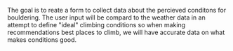 The goal is to reate a form to collect data about the percieved conditons for bouldering. The user input will be compard to the weather data in an attempt to define "ideal" climbing conditions so when making recommendations best places to climb, we will have accurate data on what makes conditions good.